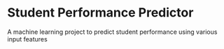 # Student Performance Predictor
   A machine learning project to predict student performance using various input features
